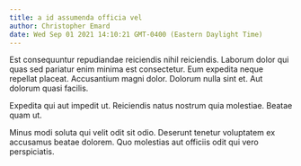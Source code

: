 ```yaml
---
title: a id assumenda officia vel
author: Christopher Emard
date: Wed Sep 01 2021 14:10:21 GMT-0400 (Eastern Daylight Time)
---
```

Est consequuntur repudiandae reiciendis nihil reiciendis. Laborum dolor qui quas sed pariatur enim minima est consectetur. Eum expedita neque repellat placeat. Accusantium magni dolor. Dolorum nulla sint et. Aut dolorum quasi facilis.

 Expedita qui aut impedit ut. Reiciendis natus nostrum quia molestiae. Beatae quam ut.

 Minus modi soluta qui velit odit sit odio. Deserunt tenetur voluptatem ex accusamus beatae dolorem. Quo molestias aut officiis odit qui vero perspiciatis.